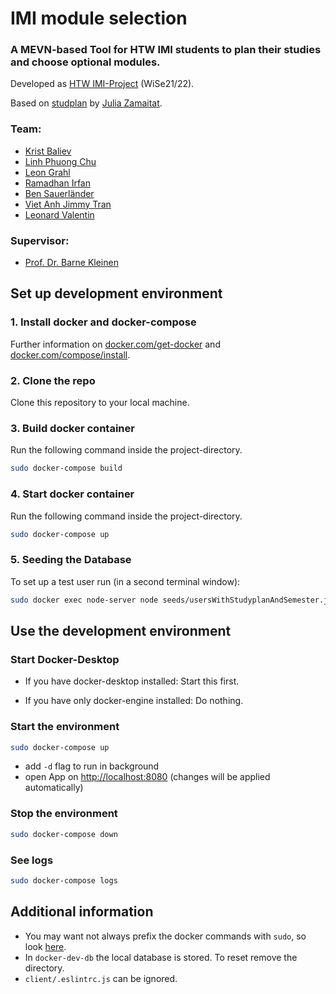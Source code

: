 # IMI module selection
### A MEVN-based Tool for HTW IMI students to plan their studies and choose optional modules.


Developed as [HTW IMI-Project](https://imi-bachelor.htw-berlin.de/showtime/) (WiSe21/22).

Based on [studplan](https://github.com/JuliaZamaitat/studyplan) by [Julia Zamaitat](https://github.com/JuliaZamaitat).

### Team:
* [Krist Baliev](https://github.com/FlyingBaum) 
* [Linh Phuong Chu](https://github.com/ChuChuPL)
* [Leon Grahl](https://github.com/nt2743) 
* [Ramadhan Irfan](https://github.com/Devianirfan) 
* [Ben Sauerländer](https://github.com/BenSauerlaender) 
* [Viet Anh Jimmy Tran](https://github.com/jimmy080900) 
* [Leonard Valentin](https://github.com/LennoxCode) 

### Supervisor:
* [Prof. Dr. Barne Kleinen](https://github.com/bkleinen)



## Set up development environment

### 1. Install docker and docker-compose
Further information on [docker.com/get-docker](https://docs.docker.com/get-docker/) and [docker.com/compose/install](https://docs.docker.com/compose/install/).

### 2. Clone the repo
Clone this repository to your local machine.

### 3. Build docker container
Run the following command inside the project-directory.

```bash
sudo docker-compose build
```
### 4. Start docker container
Run the following command inside the project-directory.
```bash
sudo docker-compose up
```

### 5. Seeding the Database
To set up a test user run (in a second terminal window):
```bash
sudo docker exec node-server node seeds/usersWithStudyplanAndSemester.js
```
## Use the development environment

### Start Docker-Desktop
* If you have docker-desktop installed: Start this first.

* If you have only docker-engine installed: Do nothing.

### Start the environment
```bash
sudo docker-compose up
```
* add ```-d``` flag to run in background
* open App on [http://localhost:8080](http://localhost:8080) (changes will be applied automatically)

### Stop the environment
```bash
sudo docker-compose down
```
### See logs
```bash
sudo docker-compose logs
```

## Additional information
* You may want not always prefix the docker commands with ```sudo```, so look [here](https://docs.docker.com/engine/install/linux-postinstall/).
* In ```docker-dev-db``` the local database is stored. To reset remove the directory.
* ```client/.eslintrc.js``` can be ignored.